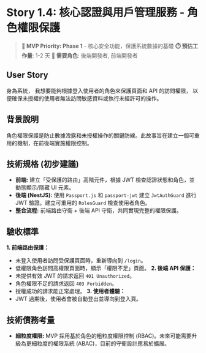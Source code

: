 # Story 1.4: 核心認證與用戶管理服務 - 角色權限保護

> **🔴 MVP Priority: Phase 1** - 核心安全功能，保護系統數據的基礎
> **⏱️ 預估工作量**: 1-2 天
> **👥 需要角色**: 後端開發者, 前端開發者

## User Story

身為系統，
我想要能夠根據登入使用者的角色來保護頁面和 API 的訪問權限，
以便確保未授權的使用者無法訪問敏感資料或執行未經許可的操作。

## 背景說明
角色權限保護是防止數據洩露和未授權操作的關鍵防線。此故事旨在建立一個可重用的機制，在前後端實施權限控制。

## 技術規格 (初步建議)
*   **前端:** 建立「受保護的路由」高階元件，根據 JWT 檢查認證狀態和角色，並動態顯示/隱藏 UI 元素。
*   **後端 (NestJS):** 使用 `Passport.js` 和 `passport-jwt` 建立 `JwtAuthGuard` 進行 JWT 驗證。建立可重用的 `RolesGuard` 檢查使用者角色。
*   **整合流程:** 前端路由守衛 + 後端 API 守衛，共同實現完整的權限保護。

## 驗收標準
**1. 前端路由保護：**
- 未登入使用者訪問受保護頁面時，重新導向到 `/login`。
- 低權限角色訪問高權限頁面時，顯示「權限不足」頁面。
**2. 後端 API 保護：**
- 未提供有效 JWT 的請求返回 `401 Unauthorized`。
- 角色權限不足的請求返回 `403 Forbidden`。
- 授權成功的請求能正常處理。
**3. 使用者體驗：**
- JWT 過期後，使用者會被自動登出並導向到登入頁。

## 技術債務考量
- **細粒度權限:** MVP 採用基於角色的粗粒度權限控制 (RBAC)。未來可能需要升級為更細粒度的權限系統 (ABAC)，目前的守衛設計應易於擴展。

